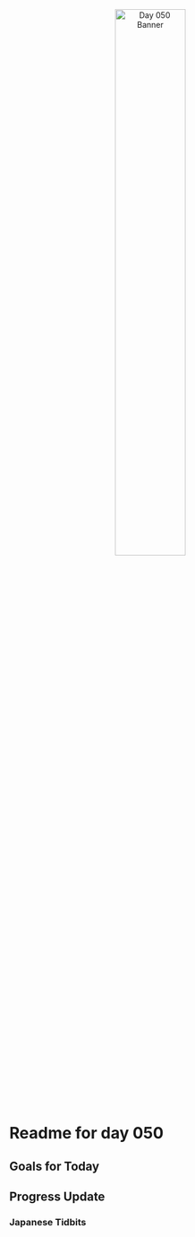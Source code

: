 <div align="center">
 <img src="../Images/image_050.jpg" alt="Day 050 Banner" width="50%">
</div>

# Readme for day 050

## Goals for Today

## Progress Update

### Japanese Tidbits

